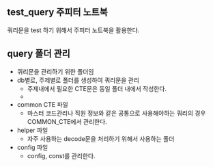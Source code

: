 ## test_query 주피터 노트북

쿼리문을 test 하기 위해서 주피터 노트북을 활용한다.

## query 폴더 관리
- 쿼리문을 관리하기 위한 폴더임
- db별로, 주제별로 폴더를 생성하여 쿼리문을 관리
  - 주제내에서 필요한 CTE문은 동일 폴더 내에서 작성한다.
  - 
- common CTE 파일
  - 마스터 코드관리나 직원 정보와 같은 공통으로 사용해야하는 쿼리의 경우 COMMON_CTE에서 관리한다.
- helper 파일
  - 자주 사용하는 decode문을 처리하기 위해서 사용하는 폴더
- config 파일
  - config, const를 관리한다.
